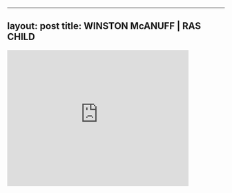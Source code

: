 
---
layout: post
title: WINSTON McANUFF | RAS CHILD
---


<div class="output"><iframe width="420" height="315" src="http://www.youtube.com/embed/Y03ee6v6ujM" frameborder="0" allowfullscreen></iframe></div>

